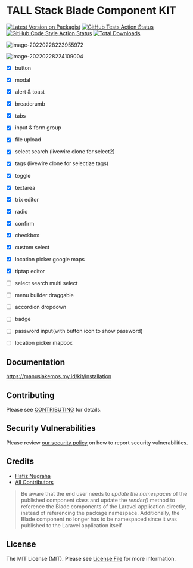 # TALL Stack Blade Component KIT

[![Latest Version on Packagist](https://img.shields.io/packagist/v/manusiakemos/tall-stack-kit.svg?style=flat-square)](https://packagist.org/packages/manusiakemos/tall-stack-kit)
[![GitHub Tests Action Status](https://img.shields.io/github/workflow/status/manusiakemos/tall-stack-kit/run-tests?label=tests)](https://github.com/manusiakemos/tall-stack-kit/actions?query=workflow%3Arun-tests+branch%3Amain)
[![GitHub Code Style Action Status](https://img.shields.io/github/workflow/status/manusiakemos/tall-stack-kit/Check%20&%20fix%20styling?label=code%20style)](https://github.com/manusiakemos/tall-stack-kit/actions?query=workflow%3A"Check+%26+fix+styling"+branch%3Amain)
[![Total Downloads](https://img.shields.io/packagist/dt/manusiakemos/tall-stack-kit.svg?style=flat-square)](https://packagist.org/packages/manusiakemos/tall-stack-kit)

![image-20220228223955972](https://tva1.sinaimg.cn/large/e6c9d24egy1gztlt0jmvkj21qo0mgmzf.jpg)

![image-20220228224109004](https://tva1.sinaimg.cn/large/e6c9d24egy1gztlu5ykp3j21rq0cqq43.jpg)

- [x] button

- [x] modal

- [x] alert & toast

- [x] breadcrumb

- [x] tabs

- [x] input & form group

- [x] file upload

- [x] select search (livewire clone for select2)

- [x] tags (livewire clone for selectize tags)

- [x] toggle

- [x] textarea

- [x] trix editor

- [x] radio

- [x] confirm

- [x] checkbox

- [x] custom select

- [x] location picker google maps

- [x] tiptap editor

- [ ] select search multi select

- [ ] menu builder draggable

- [ ] accordion dropdown

- [ ] badge

- [ ] password input(with button icon to show password)

- [ ] location picker mapbox

  

## Documentation

https://manusiakemos.my.id/kit/installation

## Contributing

Please see [CONTRIBUTING](.github/CONTRIBUTING.md) for details.

## Security Vulnerabilities

Please review [our security policy](../../security/policy) on how to report security vulnerabilities.

## Credits

- [Hafiz Nugraha](https://github.com/manusiakemos)
- [All Contributors](../../contributors)



> Be aware that the end user needs to *update the namespaces* of the published component class and update the *render()* method to reference the Blade components of the Laravel application directly, instead of referencing the package namespace. Additionally, the Blade component no longer has to be namespaced since it was published to the Laravel application itself

## License

The MIT License (MIT). Please see [License File](LICENSE.md) for more information.
